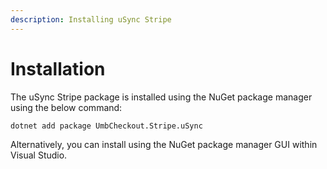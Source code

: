 ```yaml
---
description: Installing uSync Stripe
---
```


# Installation

The uSync Stripe package is installed using the NuGet package manager using the below command:

```
dotnet add package UmbCheckout.Stripe.uSync
```

Alternatively, you can install using the NuGet package manager GUI within Visual Studio.
